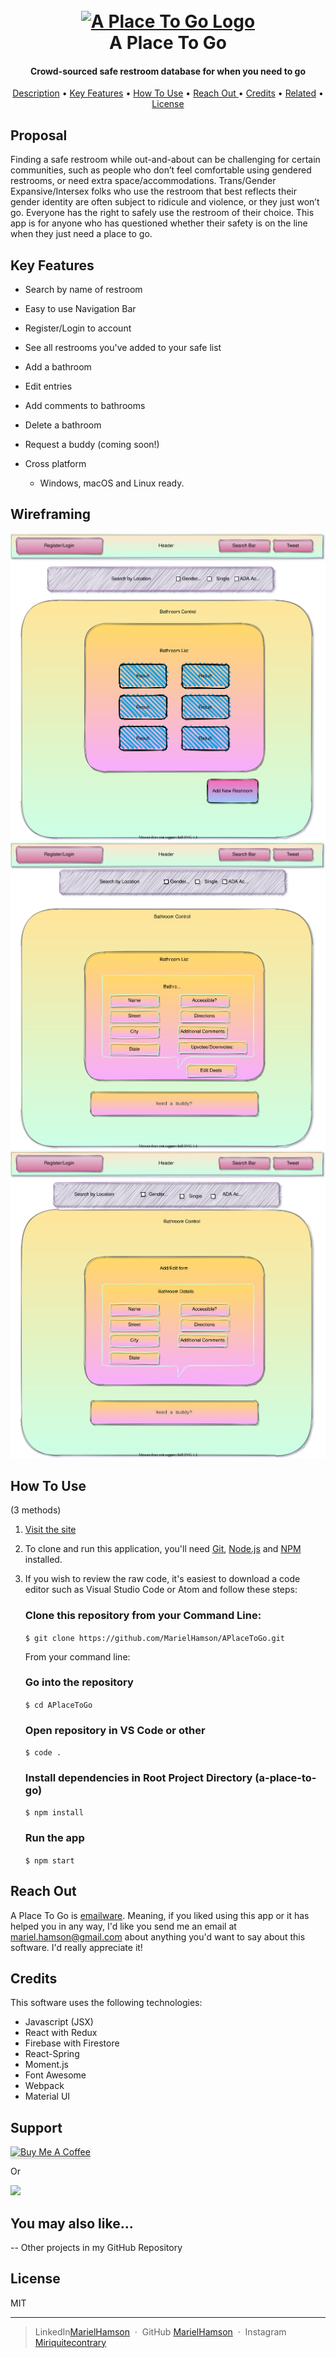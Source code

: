 <h1 align="center">
  <br>
  <a href="https://www.github.com/MarielHamson/APlaceToGo"><img src="https://images.all-free-download.com/images/graphiclarge/bathroom_arrangement_colored_furniture_icons_sketch_6827741.jpg" alt="A Place To Go Logo" width="200"></a>
  <br>
A Place To Go  <br>
</h1>

<h4 align="center">Crowd-sourced safe restroom database for when you need to go </h4>

<p align="center">
<a href="#description">Description</a> •
  <a href="#key-features">Key Features</a> •
  <a href="#how-to-use">How To Use</a> •
  <a href="#reach-out"> Reach Out </a> •
  <a href="#credits">Credits</a> •
  <a href="#you-may-also-like">Related</a> •
  <a href="#license">License</a>
</p>

## Proposal

Finding a safe restroom while out-and-about can be challenging for certain communities, such as people who don’t feel comfortable using gendered restrooms, or need extra space/accommodations. Trans/Gender Expansive/Intersex folks who use the restroom that best reflects their gender identity are often subject to ridicule and violence, or they just won’t go. Everyone has the right to safely use the restroom of their choice. This app is for anyone who has questioned whether their safety is on the line when they just need a place to go.

## Key Features

- Search by name of restroom
- Easy to use Navigation Bar
- Register/Login to account
- See all restrooms you've added to your safe list
- Add a bathroom
- Edit entries
- Add comments to bathrooms
- Delete a bathroom
- Request a buddy (coming soon!)

- Cross platform
  - Windows, macOS and Linux ready.

## Wireframing

![main page](public/aplacetogo.svg)
![details page](public/aplacetogodetails.svg)
![form page](public/aplacetogoform.svg)

## How To Use

(3 methods)

1. [Visit the site](https://a-place-to-go-d3310.firebaseapp.com/)

2. To clone and run this application, you'll need [Git](https://git-scm.com), [Node.js](https://nodejs.org/en/download/) and [NPM](https://www.npmjs.com/get-npm) installed.

3. If you wish to review the raw code, it's easiest to download a code editor such as Visual Studio Code or Atom and follow these steps:

   ### Clone this repository from your Command Line:

   `$ git clone https://github.com/MarielHamson/APlaceToGo.git`

   From your command line:

   ### Go into the repository

   `$ cd APlaceToGo`

   ### Open repository in VS Code or other

   `$ code .`

   ### Install dependencies in Root Project Directory (a-place-to-go)

   `$ npm install`

   ### Run the app

   `$ npm start`

## Reach Out

A Place To Go is [emailware](https://en.wiktionary.org/wiki/emailware). Meaning, if you liked using this app or it has helped you in any way, I'd like you send me an email at <mariel.hamson@gmail.com> about anything you'd want to say about this software. I'd really appreciate it!

## Credits

This software uses the following technologies:

- Javascript (JSX)
- React with Redux
- Firebase with Firestore
- React-Spring
- Moment.js
- Font Awesome
- Webpack
- Material UI

## Support

<a href="https://www.buymeacoffee.com/" target="_blank"><img src="https://www.buymeacoffee.com/assets/img/custom_images/purple_img.png" alt="Buy Me A Coffee" style="height: 41px !important;width: 174px !important;box-shadow: 0px 3px 2px 0px rgba(190, 190, 190, 0.5) !important;-webkit-box-shadow: 0px 3px 2px 0px rgba(190, 190, 190, 0.5) !important;" ></a>

<p>Or</p>

<a href="https://www.patreon.com/">
	<img src="https://c5.patreon.com/external/logo/become_a_patron_button@2x.png" width="160">
</a>

## You may also like...

-- Other projects in my GitHub Repository

## License

MIT

---

> LinkedIn[MarielHamson](https://www.linkedin.com/MarielHamson) &nbsp;&middot;&nbsp;
> GitHub [MarielHamson](https://github.com/MarielHamson) &nbsp;&middot;&nbsp;
> Instagram [Miriquitecontrary](https://instagram.com/miriquitecontrary)
